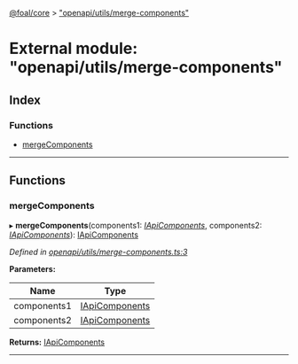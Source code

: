 [@foal/core](../README.md) > ["openapi/utils/merge-components"](../modules/_openapi_utils_merge_components_.md)

# External module: "openapi/utils/merge-components"

## Index

### Functions

* [mergeComponents](_openapi_utils_merge_components_.md#mergecomponents)

---

## Functions

<a id="mergecomponents"></a>

###  mergeComponents

▸ **mergeComponents**(components1: *[IApiComponents](../interfaces/_openapi_interfaces_.iapicomponents.md)*, components2: *[IApiComponents](../interfaces/_openapi_interfaces_.iapicomponents.md)*): [IApiComponents](../interfaces/_openapi_interfaces_.iapicomponents.md)

*Defined in [openapi/utils/merge-components.ts:3](https://github.com/FoalTS/foal/blob/70cc46bd/packages/core/src/openapi/utils/merge-components.ts#L3)*

**Parameters:**

| Name | Type |
| ------ | ------ |
| components1 | [IApiComponents](../interfaces/_openapi_interfaces_.iapicomponents.md) |
| components2 | [IApiComponents](../interfaces/_openapi_interfaces_.iapicomponents.md) |

**Returns:** [IApiComponents](../interfaces/_openapi_interfaces_.iapicomponents.md)

___

